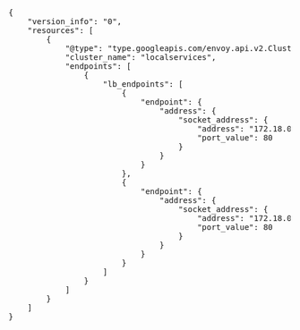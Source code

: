 <pre class="file" data-filename="eds.conf" data-target="replace">
{
	"version_info": "0",
	"resources": [
		{
			"@type": "type.googleapis.com/envoy.api.v2.ClusterLoadAssignment",
			"cluster_name": "localservices",
			"endpoints": [
				{
					"lb_endpoints": [
						{
							"endpoint": {
								"address": {
									"socket_address": {
										"address": "172.18.0.3",
										"port_value": 80
									}
								}
							}
						},
						{
							"endpoint": {
								"address": {
									"socket_address": {
										"address": "172.18.0.4",
										"port_value": 80
									}
								}
							}
						}
					]
				}
			]
		}
	]
}
</pre>